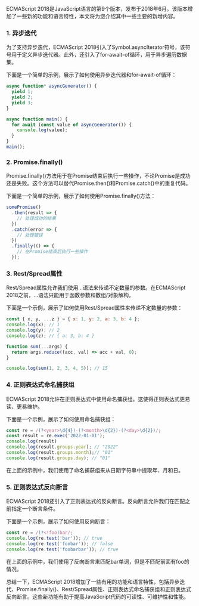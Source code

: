 ECMAScript 2018是JavaScript语言的第9个版本，发布于2018年6月。该版本增加了一些新的功能和语言特性，本文将为您介绍其中一些主要的新增内容。
### 1. 异步迭代

为了支持异步迭代，ECMAScript 2018引入了Symbol.asyncIterator符号，该符号用于定义异步迭代器。此外，还引入了for-await-of循环，用于异步遍历数据集。

下面是一个简单的示例，展示了如何使用异步迭代器和for-await-of循环：

```js
async function* asyncGenerator() {
  yield 1;
  yield 2;
  yield 3;
}

async function main() {
  for await (const value of asyncGenerator()) {
    console.log(value);
  }
}
main();
```

### 2. Promise.finally()

Promise.finally()方法用于在Promise结束后执行一些操作，不论Promise是成功还是失败。这个方法可以替代Promise.then()和Promise.catch()中的重复代码。

下面是一个简单的示例，展示了如何使用Promise.finally()方法：

```js
somePromise()
  .then(result => {
    // 处理成功的结果
  })
  .catch(error => {
    // 处理错误
  })
  .finally(() => {
    // 在Promise结束后执行一些操作
  });
```

### 3. Rest/Spread属性

Rest/Spread属性允许我们使用...语法来传递不定数量的参数。在ECMAScript 2018之前，...语法只能用于函数参数和数组/对象解构。

下面是一个示例，展示了如何使用Rest/Spread属性来传递不定数量的参数：

```js
const { x, y, ...z } = { x: 1, y: 2, a: 3, b: 4 };
console.log(x); // 1
console.log(y); // 2
console.log(z); // { a: 3, b: 4 }

function sum(...args) {
  return args.reduce((acc, val) => acc + val, 0);
}

console.log(sum(1, 2, 3, 4, 5)); // 15
```

### 4. 正则表达式命名捕获组

ECMAScript 2018允许在正则表达式中使用命名捕获组。这使得正则表达式更易读、更易维护。

下面是一个示例，展示了如何使用命名捕获组：

```javascript
const re = /(?<year>\d{4})-(?<month>\d{2})-(?<day>\d{2})/;
const result = re.exec('2022-01-01');
console.log(result)
console.log(result.groups.year); // "2022"
console.log(result.groups.month);// "01"
console.log(result.groups.day); // "01"
```
在上面的示例中，我们使用了命名捕获组来从日期字符串中提取年、月和日。


### 5. 正则表达式反向断言

ECMAScript 2018还引入了正则表达式的反向断言。反向断言允许我们在匹配之前指定一个断言条件。

下面是一个示例，展示了如何使用反向断言：

```js
const re = /(?<!foo)bar/;
console.log(re.test('bar')); // true
console.log(re.test('foobar')); // false
console.log(re.test('foobarbar')); // true
```

在上面的示例中，我们使用了反向断言来匹配bar单词，但是不匹配前面有foo的情况。

总结一下，ECMAScript 2018增加了一些有用的功能和语言特性，包括异步迭代、Promise.finally()、Rest/Spread属性、正则表达式命名捕获组和正则表达式反向断言。这些新功能有助于提高JavaScript代码的可读性、可维护性和性能。

